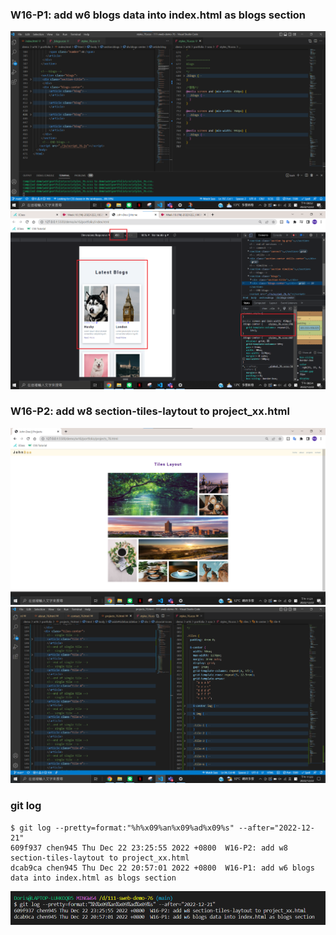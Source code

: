 ### W16-P1: add w6 blogs data into index.html as blogs section
![](./p1.png)
![](./p1-1.png)

### W16-P2: add w8 section-tiles-laytout to project_xx.html
![](./p2.png)
![](./p2-1.png)

### git log
```
$ git log --pretty=format:"%h%x09%an%x09%ad%x09%s" --after="2022-12-21"
609f937 chen945 Thu Dec 22 23:25:55 2022 +0800  W16-P2: add w8 section-tiles-laytout to project_xx.html
dcab9ca chen945 Thu Dec 22 20:57:01 2022 +0800  W16-P1: add w6 blogs data into index.html as blogs section
```

![](./log.png)